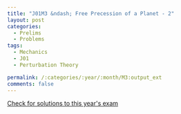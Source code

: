 ```yaml
---
title: "J01M3 &ndash; Free Precession of a Planet - 2"
layout: post
categories:
  - Prelims
  - Problems
tags:
  - Mechanics
  - J01
  - Perturbation Theory

permalink: /:categories/:year/:month/M3:output_ext
comments: false
---
```

<object data="2001J3M.pdf" type="application/pdf" width="100%" height="500"></object>
<div class="message"><a href='https://princetonprelim.com/prelim/6/'>Check for solutions to this year's exam</a></div>